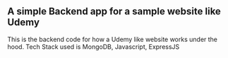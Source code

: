 
## A simple Backend app for a sample website like Udemy

This is the backend code for how a Udemy like website works under the hood.
Tech Stack used is MongoDB, Javascript, ExpressJS
